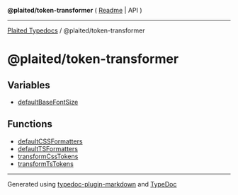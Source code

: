 **@plaited/token-transformer** ( [Readme](README.md) \| API )

***

[Plaited Typedocs](../../modules.md) / @plaited/token-transformer

# @plaited/token-transformer

## Variables

- [defaultBaseFontSize](variables/defaultBaseFontSize.md)

## Functions

- [defaultCSSFormatters](functions/defaultCSSFormatters.md)
- [defaultTSFormatters](functions/defaultTSFormatters.md)
- [transformCssTokens](functions/transformCssTokens.md)
- [transformTsTokens](functions/transformTsTokens.md)

***

Generated using [typedoc-plugin-markdown](https://www.npmjs.com/package/typedoc-plugin-markdown) and [TypeDoc](https://typedoc.org/)
